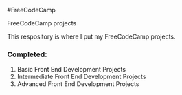  #FreeCodeCamp

 FreeCodeCamp projects

 This respository is where I put my FreeCodeCamp projects.


 ### Completed:
 1. Basic Front End Development Projects
 2. Intermediate Front End Development Projects
 3. Advanced Front End Development Projects
